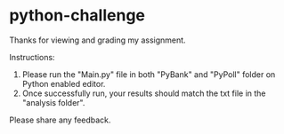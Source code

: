 # python-challenge

Thanks for viewing and grading my assignment.

Instructions:
1. Please run the "Main.py" file in both "PyBank" and "PyPoll" folder on Python enabled editor.
2. Once successfully run, your results should match the txt file in the "analysis folder".

Please share any feedback.
